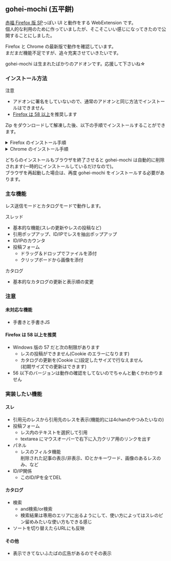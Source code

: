 ## gohei-mochi (五平餅)

[赤福 Firefox 版 SP](https://toshiakisp.github.io/akahuku-firefox-sp/)っぽい UI と動作をする WebExtension です。  
個人的な利用のために作っていましたが、そこそこいい感じになってきたので公開することにしました。

Firefox と Chrome の最新版で動作を確認しています。  
まだまだ機能不足ですが、追々充実させていきたいです。

gohei-mochi は生まれたばかりのアドオンです。応援して下さいね☆


### インストール方法

注意
* アドオンに署名をしていないので、通常のアドオンと同じ方法でインストールはできません
* [Firefox は 58 以上](#firefox-は-58-以上を推奨)を推奨します

Zip をダウンロードして解凍した後、以下の手順でインストールすることができます。

<details>
<summary>Firefox のインストール手順</summary>
<ol>
<li>ブラウザのアドレスバーに「about:debugging」と入力します</li>
<li>「Firefox 開発ツール デバッガー」タブが開きます</li>
<li>「アドオン」の「一時的なアドオンを読み込む」から、ファイル選択ダイアログを表示します</li>
<li>解凍した Zip のフォルダにある manifest.json を指定するとインストールできます</li>
</ol>
</details>
<details>
<summary>Chrome のインストール手順</summary>
<ol>
<li>ブラウザのアドレスバーに「chrome://extensions」と入力します</li>
<li>「拡張機能」タブが開きます</li>
<li>「デベロッパー モード」にチェック</li>
<li>「パッケージ化されていない拡張機能を読み込む」から、ファイル選択ダイアログを表示します</li>
<li>解凍した Zip のフォルダを指定するとインストールできます</li>
</ol>
</details>

どちらのインストールもブラウザを終了させると gohei-mochi は自動的に削除されます(一時的にインストールしているだけなので)。  
ブラウザを再起動した場合は、再度 gohei-mochi をインストールする必要があります。


### 主な機能

レス送信モードとカタログモードで動作します。

スレッド
* 基本的な機能(スレの更新やレスの投稿など)
* 引用ポップアップ、ID/IPでレスを抽出ポップアップ
* ID/IPのカウンタ
* 投稿フォーム
  + ドラッグ＆ドロップでファイルを添付
  + クリップボードから画像を添付

カタログ
* 基本的なカタログの更新と表示順の変更


### 注意
#### 未対応な機能

* 手書きと手書きJS

#### Firefox は 58 以上を推奨
* Windows 版の 57 だと次の制限があります
  + レスの投稿ができません(Cookie のエラーになります)
  + カタログの更新を(Cookie に)設定したサイズで行なえません  
    (初期サイズでの更新はできます)
* 56 以下のバージョンは動作の確認をしてないのでちゃんと動くかわかりません


### 実装したい機能
#### スレ
* 引用元のレスから引用先のレスを表示(機能的には4chanのやつみたいなの)
* 投稿フォーム
  + レス内のテキストを選択して引用
  + textarea にマウスオーバーで右下に入力クリア用のリンクを出す
* パネル
  + レスのフィルタ機能  
    削除された記事の表示/非表示、IDとかキーワード、画像のあるレスのみ、など
* ID/IP関係
  + このID/IPを全てDEL

#### カタログ
* 検索
  + and検索/or検索
  + 検索結果は専用のエリアに出るようにして、使い方によってはスレのピン留めみたいな使い方もできる感じ
* ソートを切り替えたらURLにも反映

#### その他
* 表示できてないふたばの広告があるのでその表示
